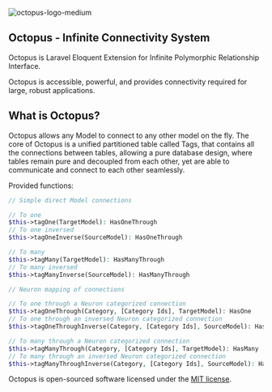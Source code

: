 ![octopus-logo-medium](https://user-images.githubusercontent.com/150185/221381948-653918e0-615a-48fb-99a6-aa3b70a75e30.jpg)

## Octopus - Infinite Connectivity System

Octopus is Laravel Eloquent Extension for Infinite Polymorphic Relationship Interface.

Octopus is accessible, powerful, and provides connectivity required for large, robust applications.

## What is Octopus?

Octopus allows any Model to connect to any other model on the fly. The core of Octopus is a unified partitioned table called Tags, that contains all the connections between tables, allowing a pure database design, where tables remain pure and decoupled from each other, yet are able to communicate and connect to each other seamlessly.

Provided functions:
```php
// Simple direct Model connections

// To one
$this->tagOne(TargetModel): HasOneThrough
// To one inversed
$this->tagOneInverse(SourceModel): HasOneThrough

// To many
$this->tagMany(TargetModel): HasManyThrough
// To many inversed
$this->tagManyInverse(SourceModel): HasManyThrough

// Neuron mapping of connections

// To one through a Neuron categorized connection
$this->tagOneThrough(Category, [Category Ids], TargetModel): HasOne
// To one through an inversed Neuron categorized connection
$this->tagOneThroughInverse(Category, [Category Ids], SourceModel): HasOne

// To many through a Neuron categorized connection
$this->tagManyThrough(Category, [Category Ids], TargetModel): HasMany
// To many through an inversed Neuron categorized connection
$this->tagManyThroughInverse(Category, [Category Ids], SourceModel): HasMany
```

Octopus is open-sourced software licensed under the [MIT license](https://opensource.org/licenses/MIT).